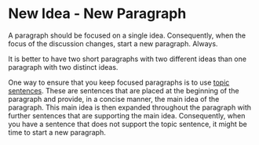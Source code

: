 



# New Idea - New Paragraph

A paragraph should be focused on a single idea. 
Consequently, when the focus of the discussion changes, start a new paragraph. Always.

It is better to have two short paragraphs with two different ideas than one paragraph with two distinct ideas. 

One way to ensure that you keep focused paragraphs is to use [topic sentences](https://wts.indiana.edu/writing-guides/paragraphs-and-topic-sentences.html). These are sentences that are placed at the beginning of the paragraph and provide, in a concise manner, the main idea of the paragraph. This main idea is then expanded throughout the paragraph with further sentences that are supporting the main idea. Consequently, when you have a sentence that does not support the topic sentence, it might be time to start a new paragraph. 


